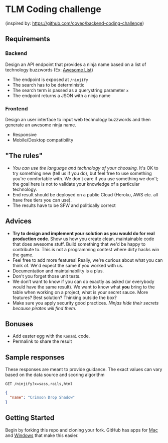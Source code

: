 # TLM Coding challenge
(inspired by: https://github.com/coveo/backend-coding-challenge)

## Requirements

### Backend
Design an API endpoint that provides a ninja name based on a list of technology buzzwords (Ex: [Awesome List](https://github.com/sindresorhus/awesome))

- The endpoint is exposed at `/ninjify`
- The search has to be deterministic
- The search term is passed as a querystring parameter `x`
- The endpoint returns a JSON with a ninja name

### Frontend
Design an user interface to input web technology buzzwords and then generate an awesome ninja name.

- Responsive
- Mobile/Desktop compatibility

## "The rules"

- *You can use the language and technology of your choosing.* It's OK to try something new (tell us if you do), but feel free to use something you're comfortable with. We don't care if you use something we don't; the goal here is not to validate your knowledge of a particular technology.
- End result should be deployed on a public Cloud (Heroku, AWS etc. all have free tiers you can use).
- The results have to be SFW and politically correct

## Advices

- **Try to design and implement your solution as you would do for real production code**. Show us how you create clean, maintainable code that does awesome stuff. Build something that we'd be happy to contribute to. This is not a programming contest where dirty hacks win the game.
- Feel free to add more features! Really, we're curious about what you can think of. We'd expect the same if you worked with us.
- Documentation and maintainability is a plus.
- Don't you forget those unit tests.
- We don’t want to know if you can do exactly as asked (or everybody would have the same result). We want to know what **you** bring to the table when working on a project, what is your secret sauce. More features? Best solution? Thinking outside the box?
- Make sure you apply security good practices. _Ninjas hide their secrets because pirates will find them._

## Bonuses
- Add easter egg with the `Konami` code.
- Permalink to share the result

## Sample responses

These responses are meant to provide guidance. The exact values can vary based on the data source and scoring algorithm

    GET /ninjify?x=sass,rails,html

```json
{
  "name": "Crimson Drop Shadow"
}
```

## Getting Started

Begin by forking this repo and cloning your fork. GitHub has apps for [Mac](http://mac.github.com/) and
[Windows](http://windows.github.com/) that make this easier.